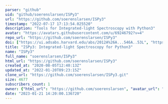 ```yaml
---
parser: "github"
uid: "github/soerenslarsen/ISPy3"
url: "https://github.com/soerenslarsen/ISPy3"
timestamp: "2022-07-17 17:13:54.025520"
description: "Tools for Integrated-light Spectroscopy with Python3"
avatar: "https://avatars.githubusercontent.com/u/69246792?v=4"
repo_url: "https://github.com/soerenslarsen/ISPy3"
doi: ["https://ui.adsabs.harvard.edu/abs/2012A%26A...546A..53L", "https://ui.adsabs.harvard.edu/abs/2020ascl.soft09004L/abstract"]
title: "ISPy3: Integrated-light Spectroscopy for Python3"
name: "ISPy3"
full_name: "soerenslarsen/ISPy3"
html_url: "https://github.com/soerenslarsen/ISPy3"
created_at: "2020-08-05T12:40:13Z"
updated_at: "2022-01-20T09:23:15Z"
clone_url: "https://github.com/soerenslarsen/ISPy3.git"
size: 4677
subscribers_count: 1
owner: {"html_url": "https://github.com/soerenslarsen", "avatar_url": "https://avatars.githubusercontent.com/u/69246792?v=4", "login": "soerenslarsen", "type": "User"}
date: "2023-01-21 14:20:00.136720"
---
```

